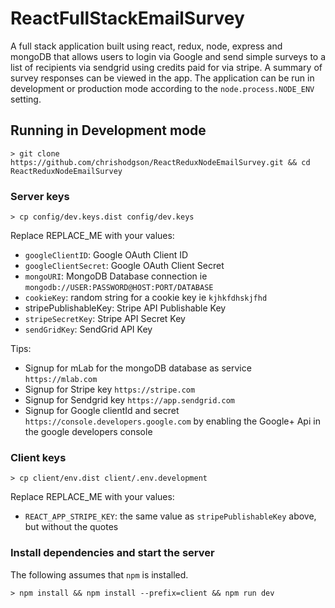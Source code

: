 # ReactFullStackEmailSurvey

A full stack application built using react, redux, node, express and mongoDB that allows users to login via Google and send simple surveys to a list of recipients via sendgrid using credits paid for via stripe. A summary of survey responses can be viewed in the app. The application can be run in development or production mode according to the `node.process.NODE_ENV` setting.

## Running in Development mode

```
> git clone https://github.com/chrishodgson/ReactReduxNodeEmailSurvey.git && cd ReactReduxNodeEmailSurvey
```

### Server keys

```
> cp config/dev.keys.dist config/dev.keys
```

Replace REPLACE_ME with your values:

- `googleClientID`: Google OAuth Client ID
- `googleClientSecret`: Google OAuth Client Secret
- `mongoURI`: MongoDB Database connection ie `mongodb://USER:PASSWORD@HOST:PORT/DATABASE`
- `cookieKey`: random string for a cookie key ie `kjhkfdhskjfhd`
- stripePublishableKey: Stripe API Publishable Key
- `stripeSecretKey`: Stripe API Secret Key
- `sendGridKey`: SendGrid API Key

Tips:

- Signup for mLab for the mongoDB database as service `https://mlab.com`
- Signup for Stripe key `https://stripe.com`
- Signup for Sendgrid key `https://app.sendgrid.com`
- Signup for Google clientId and secret `https://console.developers.google.com` by enabling the Google+ Api in the google developers console

### Client keys

```
> cp client/env.dist client/.env.development
```

Replace REPLACE_ME with your values:

- `REACT_APP_STRIPE_KEY`: the same value as `stripePublishableKey` above, but without the quotes

### Install dependencies and start the server

The following assumes that `npm` is installed.

```
> npm install && npm install --prefix=client && npm run dev
```
